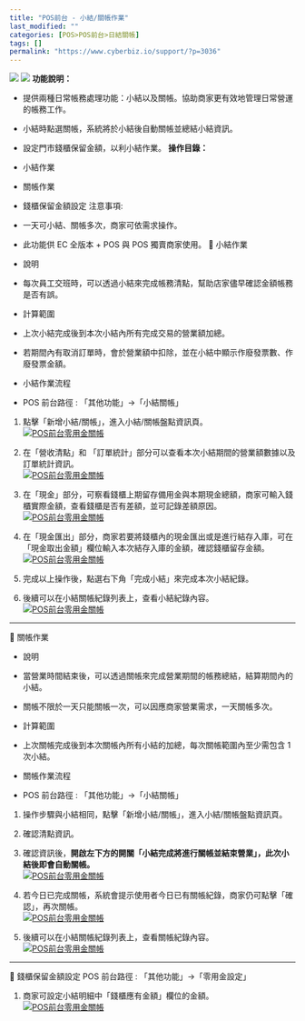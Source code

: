 ```yaml
---
title: "POS前台 - 小結/關帳作業"
last_modified: ""
categories: [POS>POS前台>日結關帳]
tags: []
permalink: "https://www.cyberbiz.io/support/?p=3036"
---
```


![](https://www.cyberbiz.io/support/wp-content/uploads/適用站別.png)
[![](https://www.cyberbiz.io/support/wp-content/uploads/台灣站.png)](https://www.cyberbiz.io/support/?page_id=2490)
**功能說明：**  

* 提供兩種日常帳務處理功能：小結以及關帳。協助商家更有效地管理日常營運的帳務工作。
* 小結時點選關帳，系統將於小結後自動關帳並總結小結資訊。
* 設定門市錢櫃保留金額，以利小結作業。
**操作目錄：**

* 小結作業
* 關帳作業
* 錢櫃保留金額設定
注意事項:  

* 一天可小結、關帳多次，商家可依需求操作。
* 此功能供 EC 全版本 + POS 與 POS 獨賣商家使用。
📌 小結作業

* 說明 
* 每次員工交班時，可以透過小結來完成帳務清點，幫助店家儘早確認金額帳務是否有誤。


* 計算範圍 
* 上次小結完成後到本次小結內所有完成交易的營業額加總。
* 若期間內有取消訂單時，會於營業額中扣除，並在小結中顯示作廢發票數、作廢發票金額。


* 小結作業流程  

* POS 前台路徑 :  「其他功能」→「小結關帳」  

1. 點擊「新增小結/關帳」，進入小結/關帳盤點資訊頁。  
[![POS前台零用金關帳](https://www.cyberbiz.io/support/wp-content/uploads/POS前台-小結關帳作業01.png)](https://www.cyberbiz.io/support/wp-content/uploads/POS前台-小結關帳作業01.png)

2. 在「營收清點」和 「訂單統計」部分可以查看本次小結期間的營業額數據以及訂單統計資訊。  
[![POS前台零用金關帳](https://www.cyberbiz.io/support/wp-content/uploads/POS前台-小結關帳作業02.png)](https://www.cyberbiz.io/support/wp-content/uploads/POS前台-小結關帳作業02.png)

3. 在「現金」部分，可察看錢櫃上期留存備用金與本期現金總額，商家可輸入錢櫃實際金額，查看錢櫃是否有差額，並可記錄差額原因。  
[![POS前台零用金關帳](https://www.cyberbiz.io/support/wp-content/uploads/POS前台-小結關帳作業07.png)](https://www.cyberbiz.io/support/wp-content/uploads/POS前台-小結關帳作業07.png)

4. 在「現金匯出」部分，商家若要將錢櫃內的現金匯出或是進行結存入庫，可在「現金取出金額」欄位輸入本次結存入庫的金額，確認錢櫃留存金額。  
[![POS前台零用金關帳](https://www.cyberbiz.io/support/wp-content/uploads/POS前台-小結關帳作業08.png)](https://www.cyberbiz.io/support/wp-content/uploads/POS前台-小結關帳作業08.png)

5. 完成以上操作後，點選右下角「完成小結」來完成本次小結紀錄。
6. 後續可以在小結關帳紀錄列表上，查看小結紀錄內容。  
[![POS前台零用金關帳](https://www.cyberbiz.io/support/wp-content/uploads/POS前台-小結關帳作業03.png)](https://www.cyberbiz.io/support/wp-content/uploads/POS前台-小結關帳作業03.png)



* * *


📌 關帳作業

* 說明 
* 當營業時間結束後，可以透過關帳來完成營業期間的帳務總結，結算期間內的小結。
* 關帳不限於一天只能關帳一次，可以因應商家營業需求，一天關帳多次。


* 計算範圍 
* 上次關帳完成後到本次關帳內所有小結的加總，每次關帳範圍內至少需包含 1 次小結。


* 關帳作業流程  

* POS 前台路徑 :  「其他功能」→「小結關帳」  

1. 操作步驟與小結相同，點擊「新增小結/關帳」，進入小結/關帳盤點資訊頁。
2. 確認清點資訊。
3. 確認資訊後，**開啟左下方的開關「小結完成將進行關帳並結束營業」，此次小結後即會自動關帳。**  
[![POS前台零用金關帳](https://www.cyberbiz.io/support/wp-content/uploads/POS前台-小結關帳作業06.png)](https://www.cyberbiz.io/support/wp-content/uploads/POS前台-小結關帳作業06.png)

4. 若今日已完成關帳，系統會提示使用者今日已有關帳紀錄，商家仍可點擊「確認」，再次關帳。  
[![POS前台零用金關帳](https://www.cyberbiz.io/support/wp-content/uploads/POS前台-小結關帳作業09.png)](https://www.cyberbiz.io/support/wp-content/uploads/POS前台-小結關帳作業09.png)

5. 後續可以在小結關帳紀錄列表上，查看關帳紀錄內容。  
[![POS前台零用金關帳](https://www.cyberbiz.io/support/wp-content/uploads/POS前台-小結關帳作業05.png)](https://www.cyberbiz.io/support/wp-content/uploads/POS前台-小結關帳作業05.png)

* * *


📌 錢櫃保留金額設定 POS 前台路徑 :  「其他功能」→「零用金設定」  


1. 商家可設定小結明細中「錢櫃應有金額」欄位的金額。  
[![POS前台零用金關帳](https://www.cyberbiz.io/support/wp-content/uploads/POS前台-小結關帳作業10.png)](https://www.cyberbiz.io/support/wp-content/uploads/POS前台-小結關帳作業10.png)

